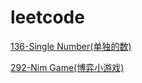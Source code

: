 # leetcode

[136-Single Number(单独的数)](https://github.com/yaowenqing/leetcode/blob/master/codes/136-SingleNumber.md)

[292-Nim Game(博弈小游戏)](https://github.com/yaowenqing/leetcode/blob/master/codes/292-NimGame.md)


